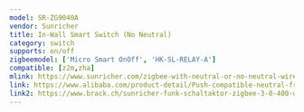 ```yaml
---
model: SR-ZG9040A
vendor: Sunricher
title: In-Wall Smart Switch (No Neutral)
category: switch
supports: on/off
zigbeemodel: ['Micro Smart OnOff', 'HK-SL-RELAY-A']
compatible: [z2m,zha]
mlink: https://www.sunricher.com/zigbee-with-neutral-or-no-neutral-wire-self-adaptive-in-wall-smart-switch-sr-zg9100a.html
link: https://www.alibaba.com/product-detail/Push-compatible-neutral-free-zigbee-3_1600055196513.html
link2: https://www.brack.ch/sunricher-funk-schaltaktor-zigbee-3-0-400-w-single-line-1079050
---
```

